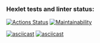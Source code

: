 ### Hexlet tests and linter status:
[![Actions Status](https://github.com/zhukata/python-project-49/actions/workflows/hexlet-check.yml/badge.svg)](https://github.com/zhukata/python-project-49/actions)
[![Maintainability](https://api.codeclimate.com/v1/badges/2655f98ca4819a95d0c1/maintainability)](https://codeclimate.com/github/zhukata/python-project-49/maintainability)

[![asciicast](https://asciinema.org/a/AfVsYcjU7xUKegEWiGou6vC8Z.svg)](https://asciinema.org/a/AfVsYcjU7xUKegEWiGou6vC8Z)
[![asciicast](https://asciinema.org/a/oKxrzfGC3DJrTQCwZzT2dS9lb.svg)](https://asciinema.org/a/oKxrzfGC3DJrTQCwZzT2dS9lb)